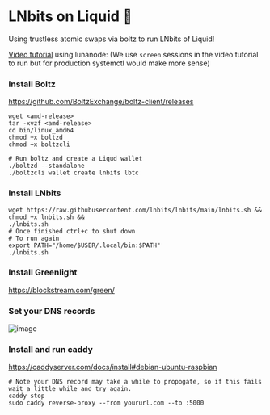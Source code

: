 # LNbits on Liquid 🤯

Using trustless atomic swaps via boltz to run LNbits of Liquid!

<a href="youtube.com">Video tutorial</a> using lunanode:
(We use `screen` sessions in the video tutorial to run but for production systemctl would make more sense)

### Install Boltz
https://github.com/BoltzExchange/boltz-client/releases

```
wget <amd-release>
tar -xvzf <amd-release>
cd bin/linux_amd64
chmod +x boltzd
chmod +x boltzcli

# Run boltz and create a Liqud wallet
./boltzd --standalone
./boltzcli wallet create lnbits lbtc
```

### Install LNbits

```
wget https://raw.githubusercontent.com/lnbits/lnbits/main/lnbits.sh &&
chmod +x lnbits.sh &&
./lnbits.sh
# Once finished ctrl+c to shut down
# To run again
export PATH="/home/$USER/.local/bin:$PATH"
./lnbits.sh
```

### Install Greenlight

https://blockstream.com/green/

### Set your DNS records

![image](https://github.com/user-attachments/assets/2ad63f5e-4f9a-4500-a4e4-b8f02ae321dc)

### Install and run caddy

https://caddyserver.com/docs/install#debian-ubuntu-raspbian

```
# Note your DNS record may take a while to propogate, so if this fails wait a little while and try again.
caddy stop
sudo caddy reverse-proxy --from yoururl.com --to :5000
```
